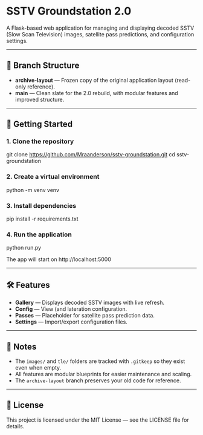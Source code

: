 # SSTV Groundstation 2.0

A Flask-based web application for managing and displaying decoded SSTV (Slow Scan Television) images, satellite pass predictions, and configuration settings.

---

## 📂 Branch Structure

- **archive-layout** — Frozen copy of the original application layout (read-only reference).
- **main** — Clean slate for the 2.0 rebuild, with modular features and improved structure.

---

## 🚀 Getting Started

### 1. Clone the repository
git clone https://github.com/Mraanderson/sstv-groundstation.git
cd sstv-groundstation 

### 2. Create a virtual environment
python -m venv venv

### 3. Install dependencies
pip install -r requirements.txt

### 4. Run the application
python run.py

The app will start on http://localhost:5000

---

## 🛠 Features

- **Gallery** — Displays decoded SSTV images with live refresh.
- **Config** — View (and lateration configuration.
- **Passes** — Placeholder for satellite pass prediction data.
- **Settings** — Import/export configuration files.

---

## 📌 Notes

- The `images/` and `tle/` folders are tracked with `.gitkeep` so they exist even when empty.
- All features are modular blueprints for easier maintenance and scaling.
- The `archive-layout` branch preserves your old code for reference.

---

## 📜 License

This project is licensed under the MIT License — see the LICENSE file for details.
